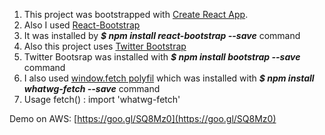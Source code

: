 1. This project was bootstrapped with [Create React App](https://github.com/facebookincubator/create-react-app).
2. Also I used [React-Bootstrap](https://react-bootstrap.github.io/getting-started.html)
3. It was installed by ***$ npm install react-bootstrap --save*** command
4. Also this project uses [Twitter Bootstrap](http://getbootstrap.com)
5. Twitter Bootsrap was installed with ***$ npm install bootstrap --save*** command
6. I also used [window.fetch polyfil](https://github.com/github/fetch) which was installed with ***$ npm install whatwg-fetch --save*** command
7. Usage fetch() : import 'whatwg-fetch'

Demo on AWS: [https://goo.gl/SQ8Mz0](https://goo.gl/SQ8Mz0)
